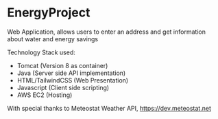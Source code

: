 # EnergyProject
Web Application, allows users to enter an address and get information about water and energy savings

Technology Stack used:
* Tomcat (Version 8 as container)
* Java (Server side API implementation)
* HTML/TailwindCSS (Web Presentation)
* Javascript (Client side scripting)
* AWS EC2 (Hosting)

With special thanks to Meteostat Weather API, https://dev.meteostat.net

